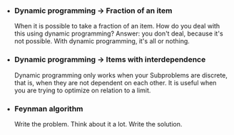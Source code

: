 - ### Dynamic programming -> Fraction of an item

  When it is possible to take a fraction of an item. How do you deal
  with this using dynamic programming? Answer: you don't deal, because
  it's not possible. With dynamic programming, it's all or nothing.

- ### Dynamic programming -> Items with interdependence

  Dynamic programming only works when your Subproblems are discrete,
  that is, when they are not dependent on each other. It is useful when
  you are trying to optimize on relation to a limit.

- ### Feynman algorithm
  Write the problem. Think about it a lot. Write the solution.
